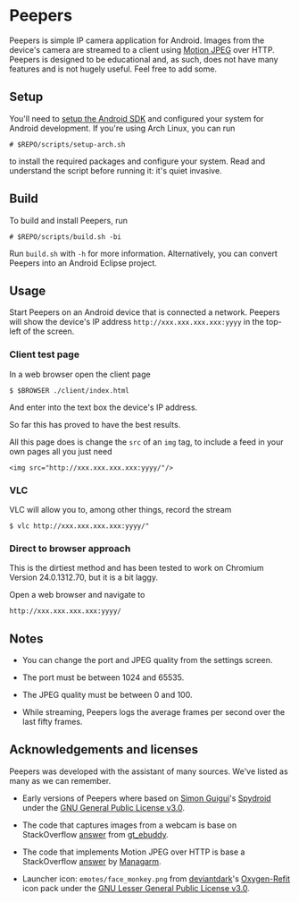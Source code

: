 Peepers
=======

Peepers is simple IP camera application for Android. Images from the device's
camera are streamed to a client using
[Motion JPEG](http://en.wikipedia.org/wiki/Motion_JPEG) over HTTP. Peepers is
designed to be educational and, as such, does not have many features and is not
hugely useful. Feel free to add some.

Setup
-----

You'll need to
[setup the Android SDK](http://developer.android.com/sdk/installing/index.html)
and configured your system for Android development. If you're using Arch Linux,
you can run

    # $REPO/scripts/setup-arch.sh

to install the required packages and configure your system. Read and understand
the script before running it: it's quiet invasive.

Build
-----

To build and install Peepers, run

    # $REPO/scripts/build.sh -bi

Run ``build.sh`` with ``-h`` for more information. Alternatively, you can
convert Peepers into an Android Eclipse project.

Usage
-----

Start Peepers on an Android device that is connected a network. Peepers will
show the device's IP address ``http://xxx.xxx.xxx.xxx:yyyy`` in the top-left of
the screen.

### Client test page

In a web browser open the client page

    $ $BROWSER ./client/index.html

And enter into the text box the device's IP address.

So far this has proved to have the best results.

All this page does is change the ``src`` of an ``img`` tag, to include a feed in
your own pages all you just need

    <img src="http://xxx.xxx.xxx.xxx:yyyy/"/>

### VLC

VLC will allow you to, among other things, record the stream

    $ vlc http://xxx.xxx.xxx.xxx:yyyy/"

### Direct to browser approach

This is the dirtiest method and has been tested to work on Chromium Version
24.0.1312.70, but it is a bit laggy.

Open a web browser and navigate to

    http://xxx.xxx.xxx.xxx:yyyy/

Notes
-----

* You can change the port and JPEG quality from the settings screen.

* The port must be between 1024 and 65535.

* The JPEG quality must be between 0 and 100.

* While streaming, Peepers logs the average frames per second over the last
  fifty frames.

Acknowledgements and licenses
-----------------------------

Peepers was developed with the assistant of many sources. We've listed as many
as we can remember.

* Early versions of Peepers where based on
  [Simon Guigui](http://majorkernelpanic.net/)'s
  [Spydroid](https://code.google.com/p/spydroid-ipcamera/) under the
  [GNU General Public License v3.0](http://www.gnu.org/licenses/gpl.html).

* The code that captures images from a webcam is base on StackOverflow
  [answer](http://stackoverflow.com/a/9046345) from
  [gt_ebuddy](http://stackoverflow.com/users/607637/gt-ebuddy).

* The code that implements Motion JPEG over HTTP is base a StackOverflow
  [answer](http://stackoverflow.com/a/14835393) by
  [Managarm](http://stackoverflow.com/users/2061551/managarm).

* Launcher icon: ``emotes/face_monkey.png`` from
  [deviantdark](http://deviantdark.deviantart.com/)'s
  [Oxygen-Refit](http://deviantdark.deviantart.com/art/Oxygen-Refit-7019975)
  icon pack under the
  [GNU Lesser General Public License v3.0](http://www.gnu.org/copyleft/lesser.html).

